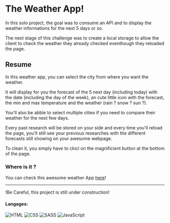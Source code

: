 # The Weather App!

In this solo project, the goal was to consume an API and to display the 
weather informations for the next 5 days or so.

The next stage of this challenge was to create a local storage to allow the client to check the weather they already checked eventhough they reloaded the page.



## Resume

In this weather app, you can select the city from where you want the weather.

It will display for you the forecast of the 5 next day (including today) with the date (including the day of the week), an cute little icon with the forecast, the min and max temperature and the weather (rain ? snow ? sun ?).

You'll also be abble to select multiple cities if you need to compare their weather for the next few days.

Every past research will be stored on your side and every time you'll reload the page, you'll still see your previous researches with the different forecasts still showing on your awesome webpage.

To clean it, you simply have to ckicl on the magnificient button at the bottom of the page.

### Where is it ?

You can check this awesome weather App [here](https://quiet-dolphin-6ecc99.netlify.app/)!

---

!Be Careful, this project is still under construction!


#### Langages:

![HTML](https://img.shields.io/badge/HTML5-E34F26?style=for-the-badge&logo=html5&logoColor=white)
![CSS](https://img.shields.io/badge/CSS3-1572B6?style=for-the-badge&logo=css3&logoColor=white)
![SASS](https://img.shields.io/badge/Sass-CC6699?style=for-the-badge&logo=sass&logoColor=white)
![JavaScript](https://img.shields.io/badge/JavaScript-323330?style=for-the-badge&logo=javascript&logoColor=F7DF1E)

